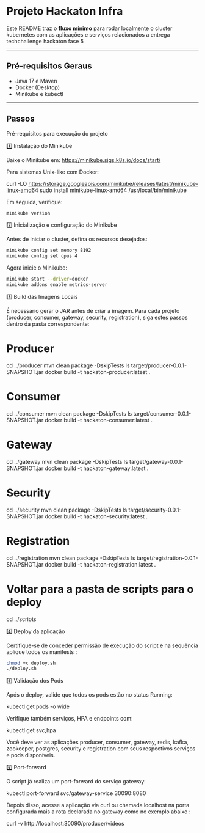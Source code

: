 # Projeto Hackaton Infra

Este README traz o **fluxo mínimo** para rodar localmente o cluster kubernetes com as aplicações e serviços relacionados a entrega techchallenge hackaton fase 5

---

## Pré‑requisitos Geraus

- Java 17 e Maven
- Docker (Desktop)
- Minikube e kubectl

---

## Passos

Pré-requisitos para execução do projeto

1️⃣ Instalação do Minikube

Baixe o Minikube em: https://minikube.sigs.k8s.io/docs/start/

Para sistemas Unix-like com Docker:

curl -LO https://storage.googleapis.com/minikube/releases/latest/minikube-linux-amd64
sudo install minikube-linux-amd64 /usr/local/bin/minikube

Em seguida, verifique:
```bash
minikube version
```

2️⃣ Inicialização e configuração do Minikube

Antes de iniciar o cluster, defina os recursos desejados:
```bash
minikube config set memory 8192
minikube config set cpus 4
```

Agora inicie o Minikube:
```bash
minikube start --driver=docker
minikube addons enable metrics-server
```

3️⃣ Build das Imagens Locais

É necessário gerar o JAR antes de criar a imagem. Para cada projeto (producer, consumer, gateway, security, registration), siga estes passos dentro da pasta correspondente:

# Producer
cd ../producer
mvn clean package -DskipTests
ls target/producer-0.0.1-SNAPSHOT.jar
docker build -t hackaton-producer:latest .

# Consumer
cd ../consumer
mvn clean package -DskipTests
ls target/consumer-0.0.1-SNAPSHOT.jar
docker build -t hackaton-consumer:latest .

# Gateway
cd ../gateway
mvn clean package -DskipTests
ls target/gateway-0.0.1-SNAPSHOT.jar
docker build -t hackaton-gateway:latest .

# Security
cd ../security
mvn clean package -DskipTests
ls target/security-0.0.1-SNAPSHOT.jar
docker build -t hackaton-security:latest .

# Registration
cd ../registration
mvn clean package -DskipTests
ls target/registration-0.0.1-SNAPSHOT.jar
docker build -t hackaton-registration:latest .

# Voltar para a pasta de scripts para o deploy
cd ../scripts

4️⃣ Deploy da aplicação

Certifique-se de conceder permissão de execução do script e na sequência aplique todos os manifests :

```bash
chmod +x deploy.sh
./deploy.sh
```
5️⃣ Validação dos Pods

Após o deploy, valide que todos os pods estão no status Running:

kubectl get pods -o wide

Verifique também serviços, HPA e endpoints com:

kubectl get svc,hpa

Você deve ver as aplicações producer, consumer, gateway, redis, kafka, zookeeper, postgres, security e registration com seus respectivos serviços e pods disponíveis.

6️⃣ Port-forward

O script já realiza um port-forward do serviço gateway:

kubectl port-forward svc/gateway-service 30090:8080

Depois disso, acesse a aplicação via curl ou chamada localhost na porta configurada mais a rota declarada no gateway como no exemplo abaixo :

curl -v http://localhost:30090/producer/videos




